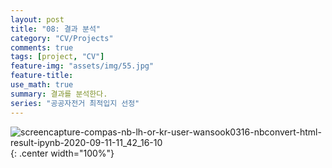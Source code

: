 ```yaml
---
layout: post
title: "08: 결과 분석"
category: "CV/Projects"
comments: true
tags: [project, "CV"]
feature-img: "assets/img/55.jpg"
feature-title:
use_math: true
summary: 결과를 분석한다.
series: "공공자전거 최적입지 선정"
---
```


![screencapture-compas-nb-lh-or-kr-user-wansook0316-nbconvert-html-result-ipynb-2020-09-11-11_42_16-10](https://user-images.githubusercontent.com/37871541/92856145-136ffa00-f42e-11ea-94c7-7d28260a033e.png){: .center width="100%"}
